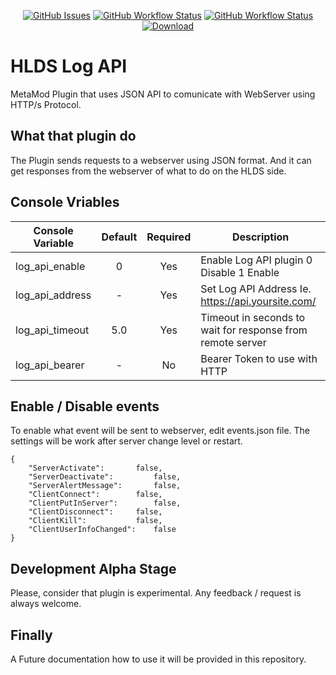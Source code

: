 <p align="center">
    <a href="https://github.com/SmileYzn/LogApi/issues"><img alt="GitHub Issues" src="https://img.shields.io/github/issues-raw/smileyzn/LogApi?style=flat-square"></a>
    <a href="https://github.com/SmileYzn/LogApi/actions"><img alt="GitHub Workflow Status" src="https://img.shields.io/github/actions/workflow/status/SmileYzn/LogApi/msbuild.yml?branch=main&label=Windows&style=flat-square"></a>
    <a href="https://github.com/SmileYzn/LogApi/actions"><img alt="GitHub Workflow Status" src="https://img.shields.io/github/actions/workflow/status/smileyzn/LogApi/makefile.yml?branch=main&label=Linux&style=flat-square"></a>
    <a href="https://github.com/SmileYzn/LogApi/releases/latest"><img src="https://img.shields.io/github/downloads/SmileYzn/LogApi/total?label=Download%40latest&style=flat-square&logo=github&logoColor=white" alt="Download"></a>
</p>

# HLDS Log API
MetaMod Plugin that uses JSON API to comunicate with WebServer using HTTP/s Protocol.

## What that plugin do
The Plugin sends requests to a webserver using JSON format.
And it can get responses from the webserver of what to do on the HLDS side.

## Console Vriables
| Console Variable | Default | Required | Description                                                |
|------------------|:-------:|:--------:|------------------------------------------------------------|
| log_api_enable   |    0    |    Yes   | Enable Log API plugin 0 Disable 1 Enable                   |
| log_api_address  |    -    |    Yes   | Set Log API Address Ie. https://api.yoursite.com/          |
| log_api_timeout  |   5.0   |    Yes   | Timeout in seconds to wait for response from remote server |
| log_api_bearer   |    -    |    No    | Bearer Token to use with HTTP                              |

## Enable / Disable events
To enable what event will be sent to webserver, edit events.json file.
The settings will be work after server change level or restart.

```
{
	"ServerActivate": 		false,
	"ServerDeactivate": 		false,
	"ServerAlertMessage": 		false,
	"ClientConnect":		false,
	"ClientPutInServer":		false,
	"ClientDisconnect":		false,
	"ClientKill": 			false,
	"ClientUserInfoChanged": 	false
}
```

## Development Alpha Stage
Please, consider that plugin is experimental. Any feedback / request is always welcome.

## Finally
A Future documentation how to use it will be provided in this repository.
